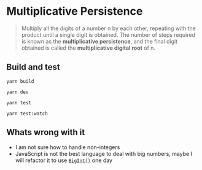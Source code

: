 # Multiplicative Persistence

> Multiply all the digits of a number n by each other, repeating with the product until a single digit is obtained. The number of steps required is known as the **multiplicative persistence**, and the final digit obtained is called the **multiplicative digital root** of n.

## Build and test

```
yarn build
```

```
yarn dev
```

```
yarn test
```

```
yarn test:watch
```


## Whats wrong with it

- I am not sure how to handle non-integers
- JavaScript is not the best language to deal with big numbers, maybe I will refactor it to use [`BigInt()`](https://developer.mozilla.org/en-US/docs/Web/JavaScript/Reference/Global_Objects/BigInt) one day
